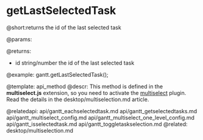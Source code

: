 getLastSelectedTask
=============

@short:returns the id of the last selected task
	

@params:


@returns:
- id	string/number	the id of the last selected task


@example:
gantt.getLastSelectedTask();

@template:	api_method
@descr:
This method is defined in the **multiselect.js** extension, so you need to activate the [multiselect](desktop/extensions_list.md#multitaskselection) plugin. Read the details in the desktop/multiselection.md article.


@relatedapi:
	api/gantt_eachselectedtask.md
    api/gantt_getselectedtasks.md
    api/gantt_multiselect_config.md
    api/gantt_multiselect_one_level_config.md
    api/gantt_isselectedtask.md
    api/gantt_toggletaskselection.md
@related:
	desktop/multiselection.md